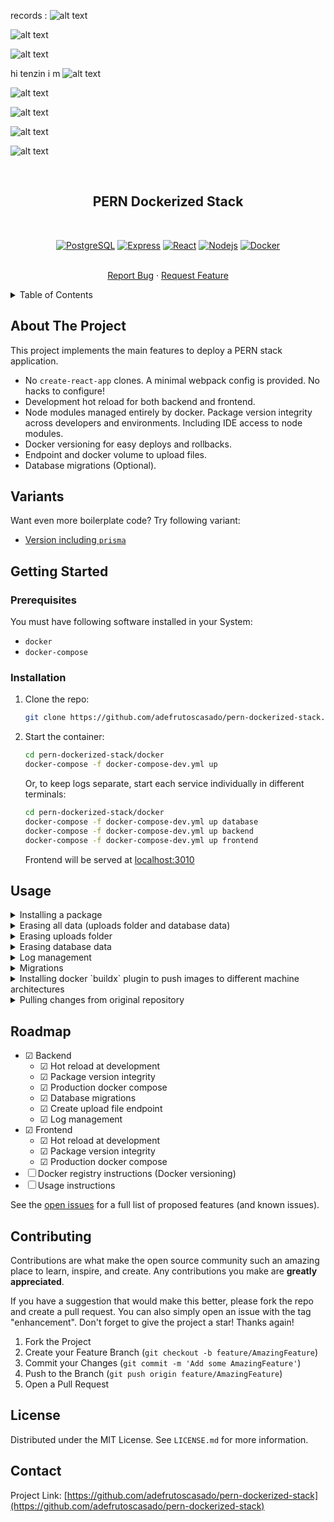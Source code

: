 <!-- Improved compatibility of back to top link: See: https://github.com/othneildrew/Best-README-Template/pull/73 -->
<a name="readme-top"></a>
<!--
*** Thanks for checking out the Best-README-Template. If you have a suggestion
*** that would make this better, please fork the repo and create a pull request
*** or simply open an issue with the tag "enhancement".
*** Don't forget to give the project a star!
*** Thanks again! Now go create something AMAZING! :D
-->

records : 
![alt text](image.png)

![alt text](image-1.png)


![alt text](image-2.png)

hi tenzin i m
![alt text](image-6.png)

![alt text](image-3.png)

![alt text](image-4.png)

![alt text](image-7.png)


![alt text](image-5.png)



<!-- PROJECT SHIELDS -->
<!--
*** I'm using markdown "reference style" links for readability.
*** Reference links are enclosed in brackets [ ] instead of parentheses ( ).
*** See the bottom of this document for the declaration of the reference variables
*** for contributors-url, forks-url, etc. This is an optional, concise syntax you may use.
*** https://www.markdownguide.org/basic-syntax/#reference-style-links
-->
<!-- [![Contributors][contributors-shield]][contributors-url]
[![Forks][forks-shield]][forks-url]
[![Stargazers][stars-shield]][stars-url]
[![Issues][issues-shield]][issues-url]
[![MIT License][license-shield]][license-url]
[![LinkedIn][linkedin-shield]][linkedin-url] -->



<!-- PROJECT LOGO -->
<br />
<div align="center">
  <h2>PERN Dockerized Stack</h2>
  <br />

[![PostgreSQL][PostgreSQL]][PostgreSQL-url]
[![Express][Express]][Express-url]
[![React][React.js]][React-url]
[![Nodejs][Node.js]][Node-url]
[![Docker][Docker]][Docker-url]

  <p>
    <br />
    <a href="https://github.com/adefrutoscasado/pern-dockerized-stack/issues">Report Bug</a>
    ·
    <a href="https://github.com/adefrutoscasado/pern-dockerized-stack/issues">Request Feature</a>
  </p>
</div>


<!-- TABLE OF CONTENTS -->
<details>
  <summary>Table of Contents</summary>
  <ol>
    <li>
      <a href="#about-the-project">About The Project</a>
    </li>
    <li>
      <a href="#variants">Variants</a>
    </li>
    <li>
      <a href="#getting-started">Getting Started</a>
      <ul>
        <li><a href="#prerequisites">Prerequisites</a></li>
        <li><a href="#installation">Installation</a></li>
      </ul>
    </li>
    <li><a href="#usage">Usage</a></li>
    <li><a href="#roadmap">Roadmap</a></li>
    <li><a href="#contributing">Contributing</a></li>
    <!-- <li><a href="#license">License</a></li> -->
    <li><a href="#contact">Contact</a></li>
    <!-- <li><a href="#acknowledgments">Acknowledgments</a></li> -->
  </ol>
</details>



<!-- ABOUT THE PROJECT -->
## About The Project

This project implements the main features to deploy a PERN stack application.

- No `create-react-app` clones. A minimal webpack config is provided. No hacks to configure!
- Development hot reload for both backend and frontend.
- Node modules managed entirely by docker. Package version integrity across developers and environments. Including IDE access to node modules.
- Docker versioning for easy deploys and rollbacks.
- Endpoint and docker volume to upload files.
- Database migrations (Optional).

<!-- VARIANTS -->
## Variants

Want even more boilerplate code? Try following variant:

- [Version including `prisma`](https://github.com/adefrutoscasado/pern-dockerized-stack/tree/prisma)


<!-- GETTING STARTED -->
## Getting Started

### Prerequisites

You must have following software installed in your System:
- `docker`
- `docker-compose`



### Installation

1. Clone the repo:
    ```sh
    git clone https://github.com/adefrutoscasado/pern-dockerized-stack.git
    ```
2. Start the container:
    ```sh
    cd pern-dockerized-stack/docker
    docker-compose -f docker-compose-dev.yml up
    ```
    Or, to keep logs separate, start each service individually in different terminals:

    ```sh
    cd pern-dockerized-stack/docker
    docker-compose -f docker-compose-dev.yml up database
    docker-compose -f docker-compose-dev.yml up backend
    docker-compose -f docker-compose-dev.yml up frontend
    ```
    Frontend will be served at [localhost:3010](localhost:3010)


<!-- USAGE EXAMPLES -->
## Usage

<details>
  <summary>Installing a package</summary>
  <ol>
  <br />

  In order to share a similar environment across team, packages are managed inside the container. This is important, since different machines, node versions or packages can behave differently. Never execute `npm install package` by yourself, since it would be running under your local node installation. Instead, add the package to the `package.json` and then run:

  ```bash
  docker-compose -f docker-compose-dev.yml build backend
  # or
  docker-compose -f docker-compose-dev.yml build frontend
  ```

  After this, starting the containuer will dump the updated node modules to your local machine, so your IDE will be able to access it.

  <br />
  </ol>
</details>

<details>
  <summary>Erasing all data (uploads folder and database data)</summary>
  <ol>
  <br />

  To reset all volumes completely use following command (**data will be lost**):
  ```
  docker-compose -f docker-compose-dev.yml down -v
  ```

  <br />
  </ol>
</details>

<details>
  <summary>Erasing uploads folder</summary>
  <ol>
  <br />

  List all volumes using:

  ```bash
  docker volume ls
  ```
  Remove the specified volume using:
  ```bash
  docker volume rm docker_backend-uploads
  ```

  <br />
  </ol>
</details>

<details>
  <summary>Erasing database data</summary>
  <ol>
  <br />

  List all volumes using:

  ```bash
  docker volume ls
  ```
  Remove the specified volume using:

  ```bash
  docker volume rm docker_database-data
  ```

  <br />
  </ol>
</details>

<details>
  <summary>Log management</summary>
  <ol>
  <br />

  Logs can take up a lot of space on a server's hard drive, which can result in a lack of available space for other important files. By limiting the size of the logs, you can ensure that enough space is available for the necessary files. Following configuration at `docker/docker-compose-prod.yml` sets a maximum of 5 log files with a max size of 10 Mb each. So at most 50 Mb of logs for that container. Tune those numbers as you see fit.

  ```yaml
  logging:
    driver: "json-file"
    options:
      max-size: "10m"
      max-file: "5"
  ```

  <br />
  </ol>
</details>

<details>
  <summary>Migrations</summary>
  <ol>
  <br />

  Migrations are optional. If you prefer to manage dabatase changes manually, just ignore this part.
  Migrations are configured at `backend/database/migrations` and are managed by [Knex](https://knexjs.org/guide/migrations.html). Two disabled files are included as example. To create a migration, just create a new file using `<filename>.js`. The order of execution of migrations is defined by the filename.

  <br />
  </ol>
</details>

<details>
  <summary>Installing docker `buildx` plugin to push images to different machine architectures</summary>
  <ol>
  <br />

  Download `buildx` binaries for your development local machine:
  [https://github.com/docker/buildx/releases](https://github.com/docker/buildx/releases)

  Rename the binary to `docker-buildx` and move the binary file to `~/.docker/cli-plugins/docker-buildx`. Give permissions to execute:

  ```bash
  chmod +x ~/.docker/cli-plugins/docker-buildx
  ```

  Install following needed packages:

  ```bash
  sudo apt install -y qemu-user-static binfmt-support
  ```

  <br />
  </ol>
</details>

<details>
  <summary>Pulling changes from original repository</summary>
  <ol>
  <br />

  Once you cloned this repository, you can still pull changes from original repository using following steps:

  ```bash
  git remote add upstream git@github.com:adefrutoscasado/pern-dockerized-stack.git
  ```
  ```bash
  git pull upstream main
  ```

  <br />
  </ol>
</details>

<!-- ROADMAP -->
## Roadmap

- &#x2611; Backend
  - &#x2611; Hot reload at development
  - &#x2611; Package version integrity
  - &#x2611; Production docker compose
  - &#x2611; Database migrations
  - &#x2611; Create upload file endpoint
  - &#x2611; Log management
- &#x2611; Frontend
  - &#x2611; Hot reload at development
  - &#x2611; Package version integrity
  - &#x2611; Production docker compose
- &#x2610; Docker registry instructions (Docker versioning)
- &#x2610; Usage instructions

See the [open issues](https://github.com/adefrutoscasado/pern-dockerized-stack/issues) for a full list of proposed features (and known issues).



<!-- CONTRIBUTING -->
## Contributing

Contributions are what make the open source community such an amazing place to learn, inspire, and create. Any contributions you make are **greatly appreciated**.

If you have a suggestion that would make this better, please fork the repo and create a pull request. You can also simply open an issue with the tag "enhancement".
Don't forget to give the project a star! Thanks again!

1. Fork the Project
2. Create your Feature Branch (`git checkout -b feature/AmazingFeature`)
3. Commit your Changes (`git commit -m 'Add some AmazingFeature'`)
4. Push to the Branch (`git push origin feature/AmazingFeature`)
5. Open a Pull Request



<!-- LICENSE -->
## License

Distributed under the MIT License. See `LICENSE.md` for more information.



<!-- CONTACT -->
## Contact

Project Link: [https://github.com/adefrutoscasado/pern-dockerized-stack](https://github.com/adefrutoscasado/pern-dockerized-stack)



<!-- ACKNOWLEDGMENTS -->
<!-- ## Acknowledgments

* []()
* []()
* []() -->



<!-- MARKDOWN LINKS & IMAGES -->
<!-- https://www.markdownguide.org/basic-syntax/#reference-style-links -->
<!-- [contributors-shield]: https://img.shields.io/github/contributors/adefrutoscasado/pern-dockerized-stack.svg?style=for-the-badge
[contributors-url]: https://github.com/adefrutoscasado/pern-dockerized-stack/graphs/contributors

[forks-shield]: https://img.shields.io/github/forks/adefrutoscasado/pern-dockerized-stack.svg?style=for-the-badge
[forks-url]: https://github.com/adefrutoscasado/pern-dockerized-stack/network/members

[stars-shield]: https://img.shields.io/github/stars/adefrutoscasado/pern-dockerized-stack.svg?style=for-the-badge
[stars-url]: https://github.com/adefrutoscasado/pern-dockerized-stack/stargazers

[issues-shield]: https://img.shields.io/github/issues/adefrutoscasado/pern-dockerized-stack.svg?style=for-the-badge
[issues-url]: https://github.com/adefrutoscasado/pern-dockerized-stack/issues

[license-shield]: https://img.shields.io/github/license/adefrutoscasado/pern-dockerized-stack.svg?style=for-the-badge
[license-url]: https://github.com/adefrutoscasado/pern-dockerized-stack/blob/master/LICENSE.txt

[linkedin-shield]: https://img.shields.io/badge/-LinkedIn-black.svg?style=for-the-badge&logo=linkedin&colorB=555
[linkedin-url]: https://linkedin.com/in/linkedin_username -->

[React.js]: https://img.shields.io/badge/React-20232A?style=for-the-badge&logo=react&logoColor=61DAFB
[React-url]: https://reactjs.org/

[Node.js]: https://img.shields.io/badge/node.js-6DA55F?style=for-the-badge&logo=node.js&logoColor=white
[Node-url]: https://nodejs.org/

[PostgreSQL]: https://img.shields.io/badge/postgresql-336690.svg?style=for-the-badge&logo=postgresql&logoColor=white
[PostgreSQL-url]: https://www.postgresql.org//

[Docker]: https://img.shields.io/badge/docker-%230db7ed.svg?style=for-the-badge&logo=docker&logoColor=white
[Docker-url]: https://www.docker.com/

[Express]: https://img.shields.io/badge/express-%23404d59.svg?style=for-the-badge&logo=express&logoColor=%2361DAFB
[Express-url]: https://expressjs.com/